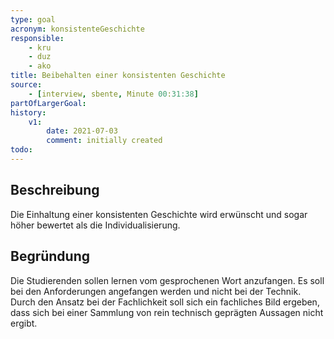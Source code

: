 ```yaml
---
type: goal
acronym: konsistenteGeschichte
responsible: 
    - kru
    - duz
    - ako
title: Beibehalten einer konsistenten Geschichte
source:
    - [interview, sbente, Minute 00:31:38]
partOfLargerGoal:
history:
    v1:
        date: 2021-07-03
        comment: initially created
todo: 
---
```


## Beschreibung

Die Einhaltung einer konsistenten Geschichte wird erwünscht und sogar höher bewertet als die Individualisierung.

## Begründung

Die Studierenden sollen lernen vom gesprochenen Wort anzufangen. Es soll bei den Anforderungen angefangen werden und nicht bei der Technik. Durch den Ansatz bei der Fachlichkeit soll sich ein fachliches Bild ergeben, dass sich bei einer Sammlung von rein technisch geprägten Aussagen nicht ergibt.